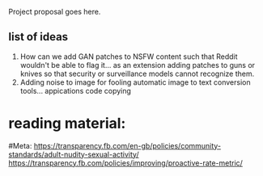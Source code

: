Project proposal goes here.

## list of ideas
1) How can we add GAN patches to NSFW content such that Reddit wouldn't be able to flag it... as an extension adding patches to guns or knives so that security or surveillance models cannot recognize them.
2) Adding noise to image for fooling automatic image to text conversion tools... appications code copying



# reading material:
#Meta:
https://transparency.fb.com/en-gb/policies/community-standards/adult-nudity-sexual-activity/
https://transparency.fb.com/policies/improving/proactive-rate-metric/
